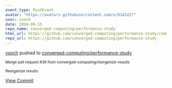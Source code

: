 ```yaml
---
event_type: PushEvent
avatar: "https://avatars.githubusercontent.com/u/814322?"
user: vsoch
date: 2024-09-15
repo_name: converged-computing/performance-study
html_url: https://github.com/converged-computing/performance-study/commit/8e7c010b7e6418f8ffa60f2035db7962217dfab9
repo_url: https://github.com/converged-computing/performance-study
---
```


<a href='https://github.com/vsoch' target='_blank'>vsoch</a> pushed to <a href='https://github.com/converged-computing/performance-study' target='_blank'>converged-computing/performance-study</a>

<small>Merge pull request #39 from converged-computing/reorganize-results

Reorganize results</small>

<a href='https://github.com/converged-computing/performance-study/commit/8e7c010b7e6418f8ffa60f2035db7962217dfab9' target='_blank'>View Commit</a>